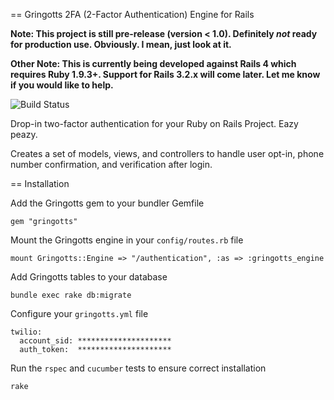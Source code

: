 == Gringotts 2FA (2-Factor Authentication) Engine for Rails

**Note: This project is still pre-release (version < 1.0). Definitely *not* ready for production use. Obviously. I mean, just look at it.**

**Other Note: This is currently being developed against Rails 4 which requires Ruby 1.9.3+. Support for Rails 3.2.x will come later. Let me know if you would like to help.**

![Build Status](https://travis-ci.org/conroywhitney/gringotts.png?branch=master)

Drop-in two-factor authentication for your Ruby on Rails Project. Eazy peazy.

Creates a set of models, views, and controllers to handle user opt-in, phone number confirmation, and verification after login.

== Installation

Add the Gringotts gem to your bundler Gemfile

    gem "gringotts"
    
Mount the Gringotts engine in your `config/routes.rb` file

    mount Gringotts::Engine => "/authentication", :as => :gringotts_engine

Add Gringotts tables to your database

    bundle exec rake db:migrate
    
Configure your `gringotts.yml` file

    twilio:
      account_sid: *********************
      auth_token:  *********************
      
Run the `rspec` and `cucumber` tests to ensure correct installation

    rake
    
